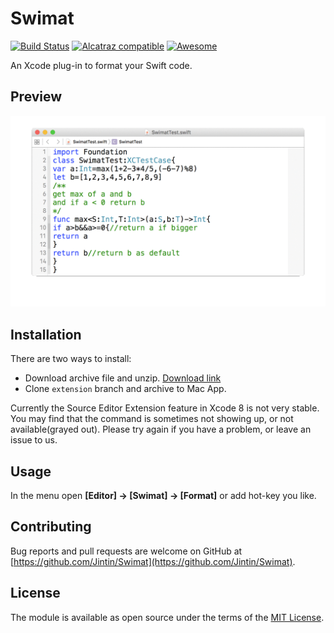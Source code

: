 # Swimat
[![Build Status](https://travis-ci.org/Jintin/Swimat.svg?branch=master)](https://travis-ci.org/Jintin/Swimat)
[![Alcatraz compatible](https://img.shields.io/badge/Alcatraz-compatible-brightgreen.svg)](https://github.com/alcatraz/Alcatraz)
[![Awesome](https://cdn.rawgit.com/sindresorhus/awesome/d7305f38d29fed78fa85652e3a63e154dd8e8829/media/badge.svg)](https://github.com/matteocrippa/awesome-swift)

An Xcode plug-in to format your Swift code.

## Preview
![](./README/preview.gif)

## Installation
There are two ways to install:
- Download archive file and unzip. [Download link](https://github.com/Jintin/Swimat/releases/download/1.0/Swimat.zip)
- Clone `extension` branch and archive to Mac App.

Currently the Source Editor Extension feature in Xcode 8 is not very stable. You may find that the command is sometimes not showing up, or not available(grayed out). Please try again if you have a problem, or leave an issue to us.

## Usage
In the menu open **[Editor] -> [Swimat] -> [Format]** or add hot-key you like.

## Contributing
Bug reports and pull requests are welcome on GitHub at [https://github.com/Jintin/Swimat](https://github.com/Jintin/Swimat).

## License
The module is available as open source under the terms of the [MIT License](http://opensource.org/licenses/MIT).
